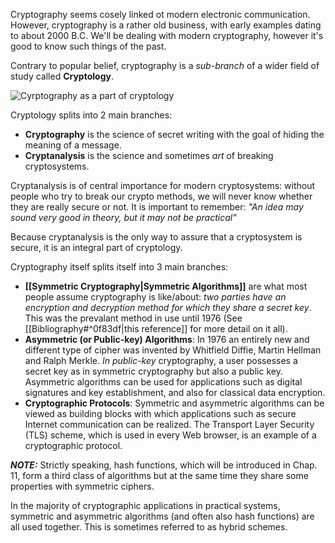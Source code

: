 Cryptography seems cosely linked ot modern electronic communication. However, cryptography is a rather old business, with early examples dating to about 2000 B.C. We'll be dealing with modern cryptography, however it's good to know such things of the past. 

Contrary to popular belief, cryptography is a _sub-branch_ of a wider field of study called **Cryptology**.

![Cyrptography as a part of cryptology](cryptology-tree.png)

Cryptology splits into 2 main branches:
- **Cryptography** is the science of secret writing with the goal of hiding the meaning of a message.
- **Cryptanalysis** is the science and sometimes _art_ of breaking cryptosystems.

Cryptanalysis is of central importance for modern cryptosystems: without people who 
try to break our crypto methods, we will never know whether they are really secure or not. It is important to remember: _"An idea may sound very good in theory, but it may not be practical"_

Because cryptanalysis is the only way to assure that a cryptosystem is secure, it is an integral part of cryptology.

Cryptography itself splits itself into 3 main branches:

- **[[Symmetric Cryptography|Symmetric Algorithms]]** are what most people assume cryptography is like/about: _two parties have an encryption and decryption method for which they share a secret key_. This was the prevalant method in use until 1976 (See [[Bibliography#^0f83df|this reference]] for more detail on it all).
- **Asymmetric (or Public-key) Algorithms**: In 1976 an entirely new and different type of cipher was invented by Whitfield Diffie, Martin Hellman and Ralph Merkle. _In public-key_ cryptography, a user possesses a secret key as in symmetric cryptography but also a public key. Asymmetric algorithms can be used for applications such as digital signatures and key establishment, and also for classical data encryption.
- **Cryptographic Protocols**: Symmetric and asymmetric algorithms can be viewed as building blocks with which applications such as secure Internet communication can be realized. The Transport Layer Security (TLS) scheme, which is used in every Web browser, is an example of a cryptographic protocol.

***NOTE:***  Strictly speaking, hash functions, which will be introduced in Chap. 11, form a third class of algorithms but at the same time they share some properties with symmetric ciphers.

In the majority of cryptographic applications in practical systems, symmetric and  asymmetric algorithms (and often also hash functions) are all used together. This is  sometimes referred to as hybrid schemes.




